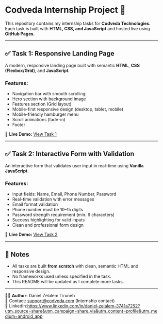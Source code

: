 # Codveda Internship Project 🚀

This repository contains my internship tasks for **Codveda Technologies**.  
Each task is built with **HTML, CSS, and JavaScript** and hosted live using **GitHub Pages**.  

---

## ✅ Task 1: Responsive Landing Page
A modern, responsive landing page built with semantic **HTML**, **CSS (Flexbox/Grid)**, and **JavaScript**.

### Features:
- Navigation bar with smooth scrolling
- Hero section with background image
- Features section (Grid layout)
- Mobile-first responsive design (desktop, tablet, mobile)
- Mobile-friendly hamburger menu
- Scroll animations (fade-in)
- Footer

🔗 **Live Demo:** [View Task 1](https://danz-ed.github.io/Codveda-Project/)

---

## ✅ Task 2: Interactive Form with Validation
An interactive form that validates user input in real-time using **Vanilla JavaScript**.

### Features:
- Input fields: Name, Email, Phone Number, Password
- Real-time validation with error messages
- Email format validation
- Phone number must be 10–15 digits
- Password strength requirement (min. 6 characters)
- Success highlighting for valid inputs
- Clean and professional form design

🔗 **Live Demo:** [View Task 2](https://danz-ed.github.io/Codveda-Project/task2-interactive-form/)

---

## 📌 Notes
- All tasks are built **from scratch** with clean, semantic HTML and responsive design.
- No frameworks used unless specified in the task.
- This README will be updated as I complete more tasks.  

---

👨‍💻 **Author:** Daniel Zelalem Tiruneh  
📧 Contact: [support@codveda.com](mailto:support@codveda.com) (Internship contact)  
🔗 LinkedIn:https://www.linkedin.com/in/daniel-zelalem-3741a7252?utm_source=share&utm_campaign=share_via&utm_content=profile&utm_medium=android_app
